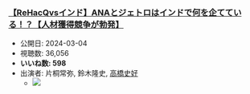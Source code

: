 ### [【ReHacQvsインド】ANAとジェトロはインドで何を企てている！？【人材獲得競争が勃発】](https://www.youtube.com/watch?v=BuVEkvDyKHk)
-   公開日: 2024-03-04
-   視聴数: 36,056
-   **いいね数: 598**
-   出演者: 片桐常弥, 鈴木隆史, [高橋史好](/rehacq_fan/people/高橋史好 "wikilink")
    - [![](https://img.youtube.com/vi/BuVEkvDyKHk/hqdefault.jpg)](https://www.youtube.com/watch?v=BuVEkvDyKHk)
